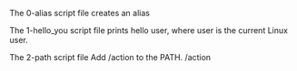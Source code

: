 The 0-alias script file creates an alias

The 1-hello_you script file prints hello user, where user is the current Linux user.

The 2-path script file Add /action to the PATH. /action
